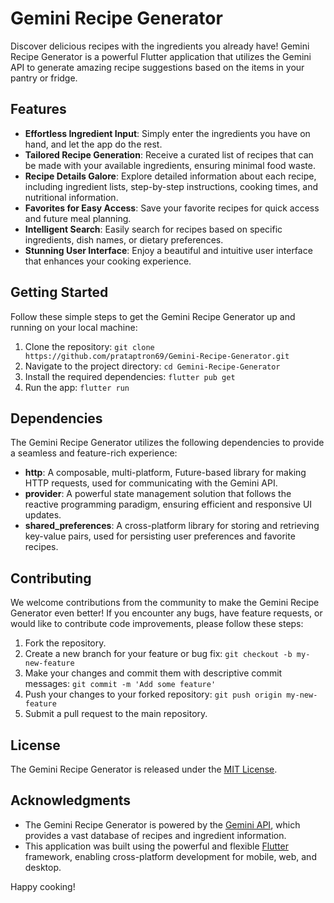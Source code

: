 # Gemini Recipe Generator

Discover delicious recipes with the ingredients you already have! Gemini Recipe Generator is a powerful Flutter application that utilizes the Gemini API to generate amazing recipe suggestions based on the items in your pantry or fridge.

## Features

- **Effortless Ingredient Input**: Simply enter the ingredients you have on hand, and let the app do the rest.
- **Tailored Recipe Generation**: Receive a curated list of recipes that can be made with your available ingredients, ensuring minimal food waste.
- **Recipe Details Galore**: Explore detailed information about each recipe, including ingredient lists, step-by-step instructions, cooking times, and nutritional information.
- **Favorites for Easy Access**: Save your favorite recipes for quick access and future meal planning.
- **Intelligent Search**: Easily search for recipes based on specific ingredients, dish names, or dietary preferences.
- **Stunning User Interface**: Enjoy a beautiful and intuitive user interface that enhances your cooking experience.

## Getting Started

Follow these simple steps to get the Gemini Recipe Generator up and running on your local machine:

1. Clone the repository: `git clone https://github.com/prataptron69/Gemini-Recipe-Generator.git`
2. Navigate to the project directory: `cd Gemini-Recipe-Generator`
3. Install the required dependencies: `flutter pub get`
4. Run the app: `flutter run`

## Dependencies

The Gemini Recipe Generator utilizes the following dependencies to provide a seamless and feature-rich experience:

- **http**: A composable, multi-platform, Future-based library for making HTTP requests, used for communicating with the Gemini API.
- **provider**: A powerful state management solution that follows the reactive programming paradigm, ensuring efficient and responsive UI updates.
- **shared_preferences**: A cross-platform library for storing and retrieving key-value pairs, used for persisting user preferences and favorite recipes.

## Contributing

We welcome contributions from the community to make the Gemini Recipe Generator even better! If you encounter any bugs, have feature requests, or would like to contribute code improvements, please follow these steps:

1. Fork the repository.
2. Create a new branch for your feature or bug fix: `git checkout -b my-new-feature`
3. Make your changes and commit them with descriptive commit messages: `git commit -m 'Add some feature'`
4. Push your changes to your forked repository: `git push origin my-new-feature`
5. Submit a pull request to the main repository.

## License

The Gemini Recipe Generator is released under the [MIT License](LICENSE).

## Acknowledgments

- The Gemini Recipe Generator is powered by the [Gemini API](https://example.com/gemini-api), which provides a vast database of recipes and ingredient information.
- This application was built using the powerful and flexible [Flutter](https://flutter.dev/) framework, enabling cross-platform development for mobile, web, and desktop.

Happy cooking!
